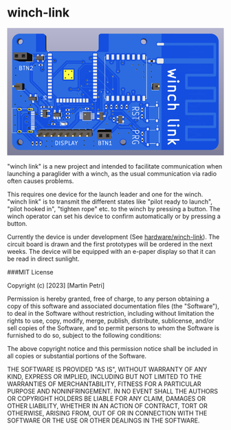 # winch-link

![images/front.png](images/front.png)

"winch link" is a new project and intended to facilitate communication when launching a paraglider with a winch, as the usual communication via radio often causes problems.

This requires one device for the launch leader and one for the winch.
"winch link" is to transmit the different states like "pilot ready to launch", "pilot hooked in", "tighten rope" etc. to the winch by pressing a button. The winch operator can set his device to confirm automatically or by pressing a button.

Currently the device is under development (See [hardware/winch-link](hardware/winch-link)). The circuit board is drawn and the first prototypes will be ordered in the next weeks. The device will be equipped with an e-paper display so that it can be read in direct sunlight. 


###MIT License

Copyright (c) [2023] [Martin Petri]

Permission is hereby granted, free of charge, to any person obtaining a copy
of this software and associated documentation files (the "Software"), to deal
in the Software without restriction, including without limitation the rights
to use, copy, modify, merge, publish, distribute, sublicense, and/or sell
copies of the Software, and to permit persons to whom the Software is
furnished to do so, subject to the following conditions:

The above copyright notice and this permission notice shall be included in all
copies or substantial portions of the Software.

THE SOFTWARE IS PROVIDED "AS IS", WITHOUT WARRANTY OF ANY KIND, EXPRESS OR
IMPLIED, INCLUDING BUT NOT LIMITED TO THE WARRANTIES OF MERCHANTABILITY,
FITNESS FOR A PARTICULAR PURPOSE AND NONINFRINGEMENT. IN NO EVENT SHALL THE
AUTHORS OR COPYRIGHT HOLDERS BE LIABLE FOR ANY CLAIM, DAMAGES OR OTHER
LIABILITY, WHETHER IN AN ACTION OF CONTRACT, TORT OR OTHERWISE, ARISING FROM,
OUT OF OR IN CONNECTION WITH THE SOFTWARE OR THE USE OR OTHER DEALINGS IN THE
SOFTWARE.